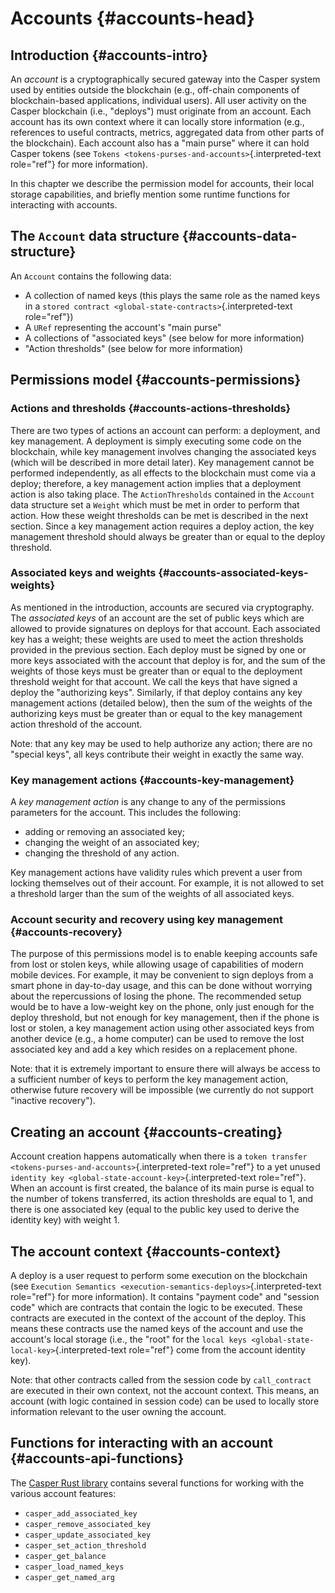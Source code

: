 # Accounts {#accounts-head}

## Introduction {#accounts-intro}

An _account_ is a cryptographically secured gateway into the Casper system used by entities outside the blockchain (e.g., off-chain components of blockchain-based applications, individual users). All user activity on the Casper blockchain (i.e., "deploys") must originate from an account. Each account has its own context where it can locally store information (e.g., references to useful contracts, metrics, aggregated data from other parts of the blockchain). Each account also has a "main purse" where it can hold Casper tokens (see `Tokens <tokens-purses-and-accounts>`{.interpreted-text role="ref"} for more information).

In this chapter we describe the permission model for accounts, their local storage capabilities, and briefly mention some runtime functions for interacting with accounts.

## The `Account` data structure {#accounts-data-structure}

An `Account` contains the following data:

-   A collection of named keys (this plays the same role as the named keys in a `stored contract <global-state-contracts>`{.interpreted-text role="ref"})
-   A `URef` representing the account's "main purse"
-   A collections of "associated keys" (see below for more information)
-   "Action thresholds" (see below for more information)

## Permissions model {#accounts-permissions}

### Actions and thresholds {#accounts-actions-thresholds}

There are two types of actions an account can perform: a deployment, and key management. A deployment is simply executing some code on the blockchain, while key management involves changing the associated keys (which will be described in more detail later). Key management cannot be performed independently, as all effects to the blockchain must come via a deploy; therefore, a key management action implies that a deployment action is also taking place. The `ActionThresholds` contained in the `Account` data structure set a `Weight` which must be met in order to perform that action. How these weight thresholds can be met is described in the next section. Since a key management action requires a deploy action, the key management threshold should always be greater than or equal to the deploy threshold.

### Associated keys and weights {#accounts-associated-keys-weights}

As mentioned in the introduction, accounts are secured via cryptography. The _associated keys_ of an account are the set of public keys which are allowed to provide signatures on deploys for that account. Each associated key has a weight; these weights are used to meet the action thresholds provided in the previous section. Each deploy must be signed by one or more keys associated with the account that deploy is for, and the sum of the weights of those keys must be greater than or equal to the deployment threshold weight for that account. We call the keys that have signed a deploy the "authorizing keys". Similarly, if that deploy contains any key management actions (detailed below), then the sum of the weights of the authorizing keys must be greater than or equal to the key management action threshold of the account.

Note: that any key may be used to help authorize any action; there are no "special keys", all keys contribute their weight in exactly the same way.

### Key management actions {#accounts-key-management}

A _key management action_ is any change to any of the permissions parameters for the account. This includes the following:

-   adding or removing an associated key;
-   changing the weight of an associated key;
-   changing the threshold of any action.

Key management actions have validity rules which prevent a user from locking themselves out of their account. For example, it is not allowed to set a threshold larger than the sum of the weights of all associated keys.

### Account security and recovery using key management {#accounts-recovery}

The purpose of this permissions model is to enable keeping accounts safe from lost or stolen keys, while allowing usage of capabilities of modern mobile devices. For example, it may be convenient to sign deploys from a smart phone in day-to-day usage, and this can be done without worrying about the repercussions of losing the phone. The recommended setup would be to have a low-weight key on the phone, only just enough for the deploy threshold, but not enough for key management, then if the phone is lost or stolen, a key management action using other associated keys from another device (e.g., a home computer) can be used to remove the lost associated key and add a key which resides on a replacement phone.

Note: that it is extremely important to ensure there will always be access to a sufficient number of keys to perform the key management action, otherwise future recovery will be impossible (we currently do not support "inactive recovery").

## Creating an account {#accounts-creating}

Account creation happens automatically when there is a `token transfer <tokens-purses-and-accounts>`{.interpreted-text role="ref"} to a yet unused `identity key <global-state-account-key>`{.interpreted-text role="ref"}. When an account is first created, the balance of its main purse is equal to the number of tokens transferred, its action thresholds are equal to 1, and there is one associated key (equal to the public key used to derive the identity key) with weight 1.

## The account context {#accounts-context}

A deploy is a user request to perform some execution on the blockchain (see `Execution Semantics <execution-semantics-deploys>`{.interpreted-text role="ref"} for more information). It contains "payment code" and "session code" which are contracts that contain the logic to be executed. These contracts are executed in the context of the account of the deploy. This means these contracts use the named keys of the account and use the account's local storage (i.e., the "root" for the `local keys <global-state-local-key>`{.interpreted-text role="ref"} come from the account identity key).

Note: that other contracts called from the session code by `call_contract` are executed in their own context, not the account context. This means, an account (with logic contained in session code) can be used to locally store information relevant to the user owning the account.

## Functions for interacting with an account {#accounts-api-functions}

The [Casper Rust library](https://docs.rs/casper-contract/1.0.1/casper_contract/ext_ffi/index.html) contains several functions for working with the various account features:

-   `casper_add_associated_key`
-   `casper_remove_associated_key`
-   `casper_update_associated_key`
-   `casper_set_action_threshold`
-   `casper_get_balance`
-   `casper_load_named_keys`
-   `casper_get_named_arg`
